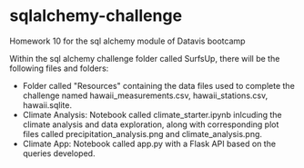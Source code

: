 # sqlalchemy-challenge
Homework 10 for the sql alchemy module of Datavis bootcamp

Within the sql alchemy challenge folder called SurfsUp, there will be the following files and folders:

- Folder called "Resources" containing the data files used to complete the challenge named hawaii_measurements.csv, hawaii_stations.csv, hawaii.sqlite.
- Climate Analysis: Notebook called climate_starter.ipynb inlcuding the climate analysis and data exploration, along with corresponding plot files called precipitation_analysis.png and climate_analysis.png.
- Climate App: Notebook called app.py with a Flask API based on the queries developed.
